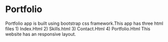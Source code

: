 # Portfolio
Portfolio app is built using bootstrap css framework.This app has three html files
            1) Index.Html
            2) Skills.html
            3) Contact.Html
            4) Portfolio.Html
 This website has an responsive layout.
